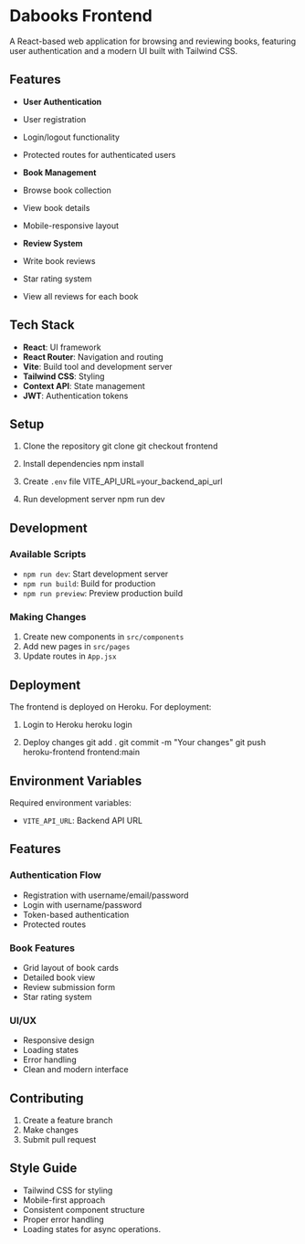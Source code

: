 # Dabooks Frontend

A React-based web application for browsing and reviewing books, featuring user authentication and a modern UI built with Tailwind CSS.

## Features

- **User Authentication**
 - User registration
 - Login/logout functionality
 - Protected routes for authenticated users

- **Book Management**
 - Browse book collection
 - View book details
 - Mobile-responsive layout

- **Review System**
 - Write book reviews
 - Star rating system
 - View all reviews for each book

## Tech Stack

- **React**: UI framework
- **React Router**: Navigation and routing
- **Vite**: Build tool and development server
- **Tailwind CSS**: Styling
- **Context API**: State management
- **JWT**: Authentication tokens

## Setup

1. Clone the repository
git clone <repository-url>
git checkout frontend

2. Install dependencies
npm install

3. Create `.env` file
VITE_API_URL=your_backend_api_url

4. Run development server
npm run dev

## Development

### Available Scripts

- `npm run dev`: Start development server
- `npm run build`: Build for production
- `npm run preview`: Preview production build

### Making Changes

1. Create new components in `src/components`
2. Add new pages in `src/pages`
3. Update routes in `App.jsx`

## Deployment

The frontend is deployed on Heroku. For deployment:

1. Login to Heroku
heroku login

2. Deploy changes
git add .
git commit -m "Your changes"
git push heroku-frontend frontend:main

## Environment Variables

Required environment variables:
- `VITE_API_URL`: Backend API URL

## Features

### Authentication Flow
- Registration with username/email/password
- Login with username/password
- Token-based authentication
- Protected routes

### Book Features
- Grid layout of book cards
- Detailed book view
- Review submission form
- Star rating system

### UI/UX
- Responsive design
- Loading states
- Error handling
- Clean and modern interface

## Contributing

1. Create a feature branch
2. Make changes
3. Submit pull request

## Style Guide

- Tailwind CSS for styling
- Mobile-first approach
- Consistent component structure
- Proper error handling
- Loading states for async operations.